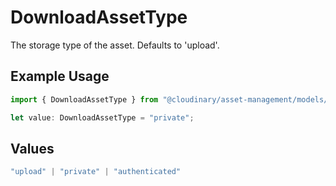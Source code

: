 # DownloadAssetType

The storage type of the asset. Defaults to 'upload'.

## Example Usage

```typescript
import { DownloadAssetType } from "@cloudinary/asset-management/models/operations";

let value: DownloadAssetType = "private";
```

## Values

```typescript
"upload" | "private" | "authenticated"
```
